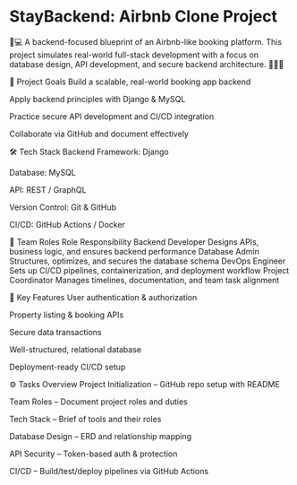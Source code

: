 # StayBackend: Airbnb Clone Project
🏡💻 A backend-focused blueprint of an Airbnb-like booking platform. This project simulates real-world full-stack development with a focus on database design, API development, and secure backend architecture.  🚀🔐🧠

🚀 Project Goals
Build a scalable, real-world booking app backend

Apply backend principles with Django & MySQL

Practice secure API development and CI/CD integration

Collaborate via GitHub and document effectively

🛠️ Tech Stack
Backend Framework: Django

Database: MySQL

API: REST / GraphQL

Version Control: Git & GitHub

CI/CD: GitHub Actions / Docker

👥 Team Roles
Role	Responsibility
Backend Developer	Designs APIs, business logic, and ensures backend performance
Database Admin	Structures, optimizes, and secures the database schema
DevOps Engineer	Sets up CI/CD pipelines, containerization, and deployment workflow
Project Coordinator	Manages timelines, documentation, and team task alignment

📌 Key Features
User authentication & authorization

Property listing & booking APIs

Secure data transactions

Well-structured, relational database

Deployment-ready CI/CD setup

⚙️ Tasks Overview
Project Initialization – GitHub repo setup with README

Team Roles – Document project roles and duties

Tech Stack – Brief of tools and their roles

Database Design – ERD and relationship mapping

API Security – Token-based auth & protection

CI/CD – Build/test/deploy pipelines via GitHub Actions
